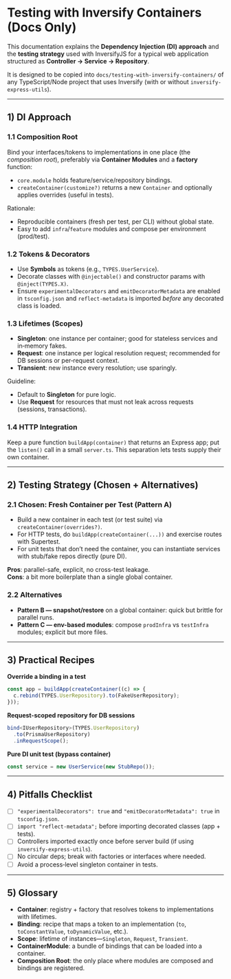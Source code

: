 # Testing with Inversify Containers (Docs Only)

This documentation explains the **Dependency Injection (DI) approach** and the **testing strategy** used with InversifyJS for a typical web application structured as **Controller → Service → Repository**.

It is designed to be copied into `docs/testing-with-inversify-containers/` of any TypeScript/Node project that uses Inversify (with or without `inversify-express-utils`).

---

## 1) DI Approach

### 1.1 Composition Root
Bind your interfaces/tokens to implementations in one place (the *composition root*), preferably via **Container Modules** and a **factory** function:

- `core.module` holds feature/service/repository bindings.
- `createContainer(customize?)` returns a new `Container` and optionally applies overrides (useful in tests).

Rationale:
- Reproducible containers (fresh per test, per CLI) without global state.
- Easy to add `infra`/`feature` modules and compose per environment (prod/test).

### 1.2 Tokens & Decorators
- Use **Symbols** as tokens (e.g., `TYPES.UserService`).
- Decorate classes with `@injectable()` and constructor params with `@inject(TYPES.X)`.
- Ensure `experimentalDecorators` and `emitDecoratorMetadata` are enabled in `tsconfig.json` and `reflect-metadata` is imported *before* any decorated class is loaded.

### 1.3 Lifetimes (Scopes)
- **Singleton**: one instance per container; good for stateless services and in‑memory fakes.
- **Request**: one instance per logical resolution request; recommended for DB sessions or per‑request context.
- **Transient**: new instance every resolution; use sparingly.

Guideline:
- Default to **Singleton** for pure logic.
- Use **Request** for resources that must not leak across requests (sessions, transactions).

### 1.4 HTTP Integration
Keep a pure function `buildApp(container)` that returns an Express app; put the `listen()` call in a small `server.ts`. This separation lets tests supply their own container.

---

## 2) Testing Strategy (Chosen + Alternatives)

### 2.1 Chosen: **Fresh Container per Test** (Pattern A)
- Build a new container in each test (or test suite) via `createContainer(overrides?)`.
- For HTTP tests, do `buildApp(createContainer(...))` and exercise routes with Supertest.
- For unit tests that don’t need the container, you can instantiate services with stub/fake repos directly (pure DI).

**Pros**: parallel-safe, explicit, no cross-test leakage.  
**Cons**: a bit more boilerplate than a single global container.

### 2.2 Alternatives
- **Pattern B — snapshot/restore** on a global container: quick but brittle for parallel runs.
- **Pattern C — env-based modules**: compose `prodInfra` vs `testInfra` modules; explicit but more files.

---

## 3) Practical Recipes

**Override a binding in a test**
```ts
const app = buildApp(createContainer((c) => {
  c.rebind(TYPES.UserRepository).to(FakeUserRepository);
}));
```

**Request-scoped repository for DB sessions**
```ts
bind<IUserRepository>(TYPES.UserRepository)
  .to(PrismaUserRepository)
  .inRequestScope();
```

**Pure DI unit test (bypass container)**
```ts
const service = new UserService(new StubRepo());
```

---

## 4) Pitfalls Checklist

- [ ] `"experimentalDecorators": true` and `"emitDecoratorMetadata": true` in `tsconfig.json`.
- [ ] `import "reflect-metadata";` before importing decorated classes (app + tests).
- [ ] Controllers imported exactly once before server build (if using `inversify-express-utils`).
- [ ] No circular deps; break with factories or interfaces where needed.
- [ ] Avoid a process‑level singleton container in tests.

---

## 5) Glossary

- **Container**: registry + factory that resolves tokens to implementations with lifetimes.
- **Binding**: recipe that maps a token to an implementation (`to`, `toConstantValue`, `toDynamicValue`, etc.).
- **Scope**: lifetime of instances—`Singleton`, `Request`, `Transient`.
- **ContainerModule**: a bundle of bindings that can be loaded into a container.
- **Composition Root**: the only place where modules are composed and bindings are registered.
